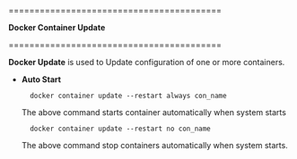 =========================================

   
   **Docker Container Update**
 

=========================================

**Docker Update** is used to Update configuration of one or more containers.

* **Auto Start**

        docker container update --restart always con_name
        
    The above command starts container automatically when system starts
    
        docker container update --restart no con_name
    
    The above command stop containers automatically when system starts. 

